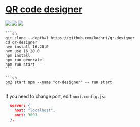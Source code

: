 # [QR code designer](https://github.com/kochrt/qr-designer)

![](https://img.shields.io/github/license/kochrt/qr-designer?style=flat-square) ![](https://img.shields.io/github/last-commit/scillidan/qr-designer/main?label=last%20commit%20(fork)&style=flat-square) ![](https://img.shields.io/badge/GitHub%20Pages-121013?logo=github&logoColor=white)

````{tab} From source
```sh
git clone --depth=1 https://github.com/kochrt/qr-designer
cd qr-designer
nvm install 16.20.0
nvm use 16.20.0
npm install
npm run generate
npm run start
```
````

````{tab} PM2
```sh
pm2 start npm --name "qr-designer" -- run start
```
````

If you need to change port, edit `nuxt.config.js`:

```json
  server: {
    host: "localhost",
    port: 3003
  },
```